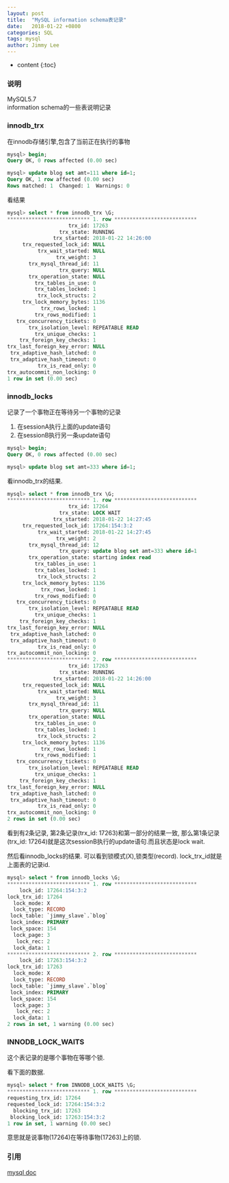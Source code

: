 ```yaml
---
layout: post
title:  "MySQL information schema表记录"
date:   2018-01-22 +0800
categories: SQL
tags: mysql
author: Jimmy Lee
---
```


* content
{:toc}


### 说明
MySQL5.7  
information schema的一些表说明记录  


### innodb_trx 
在innodb存储引擎,包含了当前正在执行的事物
```sql
mysql> begin;
Query OK, 0 rows affected (0.00 sec)

mysql> update blog set amt=111 where id=1;
Query OK, 1 row affected (0.00 sec)
Rows matched: 1  Changed: 1  Warnings: 0
```
看结果
```sql
mysql> select * from innodb_trx \G;
*************************** 1. row ***************************
                    trx_id: 17263
                 trx_state: RUNNING
               trx_started: 2018-01-22 14:26:00
     trx_requested_lock_id: NULL
          trx_wait_started: NULL
                trx_weight: 3
       trx_mysql_thread_id: 11
                 trx_query: NULL
       trx_operation_state: NULL
         trx_tables_in_use: 0
         trx_tables_locked: 1
          trx_lock_structs: 2
     trx_lock_memory_bytes: 1136
           trx_rows_locked: 1
         trx_rows_modified: 1
   trx_concurrency_tickets: 0
       trx_isolation_level: REPEATABLE READ
         trx_unique_checks: 1
    trx_foreign_key_checks: 1
trx_last_foreign_key_error: NULL
 trx_adaptive_hash_latched: 0
 trx_adaptive_hash_timeout: 0
          trx_is_read_only: 0
trx_autocommit_non_locking: 0
1 row in set (0.00 sec)
```


### innodb_locks  
记录了一个事物正在等待另一个事物的记录
1. 在sessionA执行上面的update语句
2. 在sessionB执行另一条update语句  


```sql
mysql> begin;
Query OK, 0 rows affected (0.00 sec)

mysql> update blog set amt=333 where id=1;
```


看innodb_trx的结果.  


```sql
mysql> select * from innodb_trx \G;
*************************** 1. row ***************************
                    trx_id: 17264
                 trx_state: LOCK WAIT
               trx_started: 2018-01-22 14:27:45
     trx_requested_lock_id: 17264:154:3:2
          trx_wait_started: 2018-01-22 14:27:45
                trx_weight: 2
       trx_mysql_thread_id: 12
                 trx_query: update blog set amt=333 where id=1
       trx_operation_state: starting index read
         trx_tables_in_use: 1
         trx_tables_locked: 1
          trx_lock_structs: 2
     trx_lock_memory_bytes: 1136
           trx_rows_locked: 1
         trx_rows_modified: 0
   trx_concurrency_tickets: 0
       trx_isolation_level: REPEATABLE READ
         trx_unique_checks: 1
    trx_foreign_key_checks: 1
trx_last_foreign_key_error: NULL
 trx_adaptive_hash_latched: 0
 trx_adaptive_hash_timeout: 0
          trx_is_read_only: 0
trx_autocommit_non_locking: 0
*************************** 2. row ***************************
                    trx_id: 17263
                 trx_state: RUNNING
               trx_started: 2018-01-22 14:26:00
     trx_requested_lock_id: NULL
          trx_wait_started: NULL
                trx_weight: 3
       trx_mysql_thread_id: 11
                 trx_query: NULL
       trx_operation_state: NULL
         trx_tables_in_use: 0
         trx_tables_locked: 1
          trx_lock_structs: 2
     trx_lock_memory_bytes: 1136
           trx_rows_locked: 1
         trx_rows_modified: 1
   trx_concurrency_tickets: 0
       trx_isolation_level: REPEATABLE READ
         trx_unique_checks: 1
    trx_foreign_key_checks: 1
trx_last_foreign_key_error: NULL
 trx_adaptive_hash_latched: 0
 trx_adaptive_hash_timeout: 0
          trx_is_read_only: 0
trx_autocommit_non_locking: 0
2 rows in set (0.00 sec)
```
看到有2条记录, 第2条记录(trx_id: 17263)和第一部分的结果一致, 那么第1条记录(trx_id: 17264)就是这次sessionB执行的update语句.而且状态是lock wait.      


然后看innodb_locks的结果. 可以看到锁模式(X),锁类型(record). lock_trx_id就是上面表的记录id.  


```sql
mysql> select * from innodb_locks \G;
*************************** 1. row ***************************
    lock_id: 17264:154:3:2
lock_trx_id: 17264
  lock_mode: X
  lock_type: RECORD
 lock_table: `jimmy_slave`.`blog`
 lock_index: PRIMARY
 lock_space: 154
  lock_page: 3
   lock_rec: 2
  lock_data: 1
*************************** 2. row ***************************
    lock_id: 17263:154:3:2
lock_trx_id: 17263
  lock_mode: X
  lock_type: RECORD
 lock_table: `jimmy_slave`.`blog`
 lock_index: PRIMARY
 lock_space: 154
  lock_page: 3
   lock_rec: 2
  lock_data: 1
2 rows in set, 1 warning (0.00 sec)
```


### INNODB_LOCK_WAITS    
这个表记录的是哪个事物在等哪个锁.  


看下面的数据.
```sql
mysql> select * from INNODB_LOCK_WAITS \G;
*************************** 1. row ***************************
requesting_trx_id: 17264
requested_lock_id: 17264:154:3:2
  blocking_trx_id: 17263
 blocking_lock_id: 17263:154:3:2
1 row in set, 1 warning (0.00 sec)
```
意思就是说事物(17264)在等待事物(17263)上的锁.  



### 引用
[mysql doc](https://dev.mysql.com/doc/refman/5.7/en/innodb-information-schema-transactions.html)

